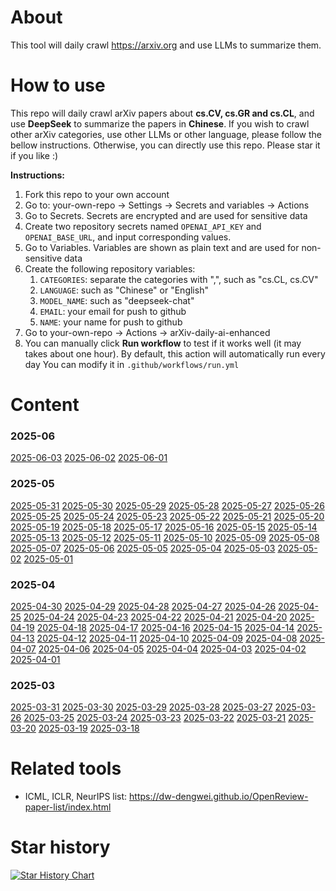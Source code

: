 # About
This tool will daily crawl https://arxiv.org and use LLMs to summarize them.

# How to use
This repo will daily crawl arXiv papers about **cs.CV, cs.GR and cs.CL**, and use **DeepSeek** to summarize the papers in **Chinese**.
If you wish to crawl other arXiv categories, use other LLMs or other language, please follow the bellow instructions.
Otherwise, you can directly use this repo. Please star it if you like :)

**Instructions:**
1. Fork this repo to your own account
2. Go to: your-own-repo -> Settings -> Secrets and variables -> Actions
3. Go to Secrets. Secrets are encrypted and are used for sensitive data
4. Create two repository secrets named `OPENAI_API_KEY` and `OPENAI_BASE_URL`, and input corresponding values.
5. Go to Variables. Variables are shown as plain text and are used for non-sensitive data
6. Create the following repository variables:
   1. `CATEGORIES`: separate the categories with ",", such as "cs.CL, cs.CV"
   2. `LANGUAGE`: such as "Chinese" or "English"
   3. `MODEL_NAME`: such as "deepseek-chat"
   4. `EMAIL`: your email for push to github
   5. `NAME`: your name for push to github
7. Go to your-own-repo -> Actions -> arXiv-daily-ai-enhanced
8. You can manually click **Run workflow** to test if it works well (it may takes about one hour). 
By default, this action will automatically run every day
You can modify it in `.github/workflows/run.yml`

# Content
### 2025-06
[2025-06-03](data/2025-06/2025-06-03.md)
[2025-06-02](data/2025-06/2025-06-02.md)
[2025-06-01](data/2025-06/2025-06-01.md)

### 2025-05
[2025-05-31](data/2025-05/2025-05-31.md)
[2025-05-30](data/2025-05/2025-05-30.md)
[2025-05-29](data/2025-05/2025-05-29.md)
[2025-05-28](data/2025-05/2025-05-28.md)
[2025-05-27](data/2025-05/2025-05-27.md)
[2025-05-26](data/2025-05/2025-05-26.md)
[2025-05-25](data/2025-05/2025-05-25.md)
[2025-05-24](data/2025-05/2025-05-24.md)
[2025-05-23](data/2025-05/2025-05-23.md)
[2025-05-22](data/2025-05/2025-05-22.md)
[2025-05-21](data/2025-05/2025-05-21.md)
[2025-05-20](data/2025-05/2025-05-20.md)
[2025-05-19](data/2025-05/2025-05-19.md)
[2025-05-18](data/2025-05/2025-05-18.md)
[2025-05-17](data/2025-05/2025-05-17.md)
[2025-05-16](data/2025-05/2025-05-16.md)
[2025-05-15](data/2025-05/2025-05-15.md)
[2025-05-14](data/2025-05/2025-05-14.md)
[2025-05-13](data/2025-05/2025-05-13.md)
[2025-05-12](data/2025-05/2025-05-12.md)
[2025-05-11](data/2025-05/2025-05-11.md)
[2025-05-10](data/2025-05/2025-05-10.md)
[2025-05-09](data/2025-05/2025-05-09.md)
[2025-05-08](data/2025-05/2025-05-08.md)
[2025-05-07](data/2025-05/2025-05-07.md)
[2025-05-06](data/2025-05/2025-05-06.md)
[2025-05-05](data/2025-05/2025-05-05.md)
[2025-05-04](data/2025-05/2025-05-04.md)
[2025-05-03](data/2025-05/2025-05-03.md)
[2025-05-02](data/2025-05/2025-05-02.md)
[2025-05-01](data/2025-05/2025-05-01.md)

### 2025-04
[2025-04-30](data/2025-04/2025-04-30.md)
[2025-04-29](data/2025-04/2025-04-29.md)
[2025-04-28](data/2025-04/2025-04-28.md)
[2025-04-27](data/2025-04/2025-04-27.md)
[2025-04-26](data/2025-04/2025-04-26.md)
[2025-04-25](data/2025-04/2025-04-25.md)
[2025-04-24](data/2025-04/2025-04-24.md)
[2025-04-23](data/2025-04/2025-04-23.md)
[2025-04-22](data/2025-04/2025-04-22.md)
[2025-04-21](data/2025-04/2025-04-21.md)
[2025-04-20](data/2025-04/2025-04-20.md)
[2025-04-19](data/2025-04/2025-04-19.md)
[2025-04-18](data/2025-04/2025-04-18.md)
[2025-04-17](data/2025-04/2025-04-17.md)
[2025-04-16](data/2025-04/2025-04-16.md)
[2025-04-15](data/2025-04/2025-04-15.md)
[2025-04-14](data/2025-04/2025-04-14.md)
[2025-04-13](data/2025-04/2025-04-13.md)
[2025-04-12](data/2025-04/2025-04-12.md)
[2025-04-11](data/2025-04/2025-04-11.md)
[2025-04-10](data/2025-04/2025-04-10.md)
[2025-04-09](data/2025-04/2025-04-09.md)
[2025-04-08](data/2025-04/2025-04-08.md)
[2025-04-07](data/2025-04/2025-04-07.md)
[2025-04-06](data/2025-04/2025-04-06.md)
[2025-04-05](data/2025-04/2025-04-05.md)
[2025-04-04](data/2025-04/2025-04-04.md)
[2025-04-03](data/2025-04/2025-04-03.md)
[2025-04-02](data/2025-04/2025-04-02.md)
[2025-04-01](data/2025-04/2025-04-01.md)

### 2025-03
[2025-03-31](data/2025-03/2025-03-31.md)
[2025-03-30](data/2025-03/2025-03-30.md)
[2025-03-29](data/2025-03/2025-03-29.md)
[2025-03-28](data/2025-03/2025-03-28.md)
[2025-03-27](data/2025-03/2025-03-27.md)
[2025-03-26](data/2025-03/2025-03-26.md)
[2025-03-25](data/2025-03/2025-03-25.md)
[2025-03-24](data/2025-03/2025-03-24.md)
[2025-03-23](data/2025-03/2025-03-23.md)
[2025-03-22](data/2025-03/2025-03-22.md)
[2025-03-21](data/2025-03/2025-03-21.md)
[2025-03-20](data/2025-03/2025-03-20.md)
[2025-03-19](data/2025-03/2025-03-19.md)
[2025-03-18](data/2025-03/2025-03-18.md)

# Related tools
- ICML, ICLR, NeurIPS list: https://dw-dengwei.github.io/OpenReview-paper-list/index.html

# Star history

[![Star History Chart](https://api.star-history.com/svg?repos=dw-dengwei/daily-arXiv-ai-enhanced&type=Date)](https://www.star-history.com/#dw-dengwei/daily-arXiv-ai-enhanced&Date)
